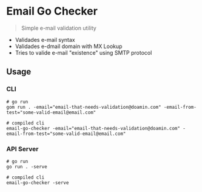 # Email Go Checker 

> Simple e-mail validation utility

* Validades e-mail syntax
* Validades e-dmail domain with MX Lookup
* Tries to valide e-mail "existence" using SMTP protocol

## Usage

### CLI
```
# go run
gom run . -email="email-that-needs-validation@doamin.com" -email-from-test="some-valid-email@email.com"

# compiled cli
email-go-checker -email="email-that-needs-validation@doamin.com" -email-from-test="some-valid-email@email.com"
```

### API Server
```
# go run
go run . -serve

# compiled cli
email-go-checker -serve
```